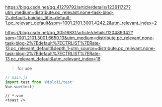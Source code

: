 https://blog.csdn.net/qq_41279792/article/details/123611727?utm_medium=distribute.pc_relevant.none-task-blog-2~default~baidujs_title~default-1.pc_relevant_default&spm=1001.2101.3001.4242.2&utm_relevant_index=2

https://blog.csdn.net/qq_30516831/article/details/120489342?spm=1001.2101.3001.6650.13&utm_medium=distribute.pc_relevant.none-task-blog-2%7Edefault%7ECTRLIST%7ERate-13.pc_relevant_default&depth_1-utm_source=distribute.pc_relevant.none-task-blog-2%7Edefault%7ECTRLIST%7ERate-13.pc_relevant_default&utm_relevant_index=18

> for use

```js
// main.js
import test from '@ioloii/test'
Vue.sue(test)
```
```vue
// *.vue
<toast />
```

